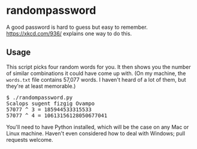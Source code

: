 # randompassword

A good password is hard to guess but easy to remember.  https://xkcd.com/936/ explains one way to do this.

## Usage

This script picks four random words for you.  It then shows you the number of similar combinations it could have come up with.  (On my machine, the `words.txt` file contains 57,077 words.  I haven't heard of a lot of them, but they're at least memorable.)

<pre>
$ ./randompassword.py
Scalops sugent fizgig Ovampo
57077 ^ 3 = 185944533315533
57077 ^ 4 = 10613156128050677041
</pre>

You'll need to have Python installed, which will be the case on any Mac or Linux machine.  Haven't even considered how to deal with Windows; pull requests welcome.
